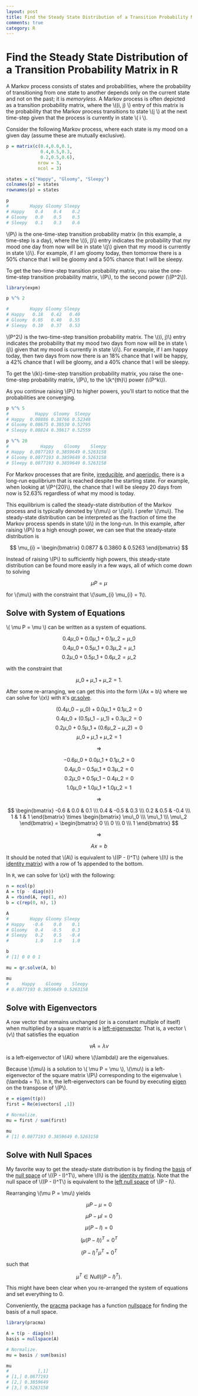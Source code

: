 ```yaml
---
layout: post
title: Find the Steady State Distribution of a Transition Probability Matrix in R.
comments: true
category: R
---
```


# Find the Steady State Distribution of a Transition Probability Matrix in R

A Markov process consists of states and probabilities, where the probability of transitioning from one state to another depends only on the current state and not on the past; it is _memoryless_. A Markov process is often depicted as a transition probability matrix, where the \\((i, j) \\) entry of this matrix is the probability that the Markov process transitions to state \\(j \\) at the next time-step given that the process is currently in state \\( i \\).

Consider the following Markov process, where each state is my mood on a given day (assume these are mutually exclusive).

```r
p = matrix(c(0.4,0.0,0.1,
             0.4,0.5,0.3,
             0.2,0.5,0.6),
            nrow = 3,
            ncol = 3)

states = c("Happy", "Gloomy", "Sleepy")
colnames(p) = states
rownames(p) = states

p
#        Happy Gloomy Sleepy
# Happy    0.4    0.4    0.2
# Gloomy   0.0    0.5    0.5
# Sleepy   0.1    0.3    0.6
```

\\(P\\) is the one-time-step transition probability matrix (in this example, a time-step is a day), where the \\((i, j)\\) entry indicates the probability that my mood one day from now will be in state \\(j\\) given that my mood is currently in state \\(i\\). For example, if I am gloomy today, then tomorrow there is a 50% chance that I will be gloomy and a 50% chance that I will be sleepy.

To get the two-time-step transition probability matrix, you raise the one-time-step transition probability matrix, \\(P\\), to the second power (\\(P^2\\)).

```r
library(expm)

p %^% 2

#        Happy Gloomy Sleepy
# Happy   0.18   0.42   0.40
# Gloomy  0.05   0.40   0.55
# Sleepy  0.10   0.37   0.53
```

\\(P^2\\) is the two-time-step transition probability matrix. The \\((i, j)\\) entry indicates the probability that my mood two days from now will be in state \\(j\\) given that my mood is currently in state \\(i\\). For example, if I am happy today, then two days from now there is an 18% chance that I will be happy, a 42% chance that I will be gloomy, and a 40% chance that I will be sleepy.

To get the \\(k\\)-time-step transition probability matrix, you raise the one-time-step probability matrix, \\(P\\), to the \\(k^{th}\\) power (\\(P^k\\)).

As you continue raising \\(P\\) to higher powers, you'll start to notice that the probabilities are converging.

```r
p %^% 5
#          Happy  Gloomy  Sleepy
# Happy  0.08886 0.38766 0.52348
# Gloomy 0.08675 0.38530 0.52795
# Sleepy 0.08824 0.38617 0.52559

p %^% 20
#            Happy    Gloomy    Sleepy
# Happy  0.0877193 0.3859649 0.5263158
# Gloomy 0.0877193 0.3859649 0.5263158
# Sleepy 0.0877193 0.3859649 0.5263158
```

For Markov processes that are finite, [irreducible](http://en.wikipedia.org/wiki/Markov_chain#Reducibility), and [aperiodic](http://en.wikipedia.org/wiki/Markov_chain#Periodicity), there is a long-run equilibrium that is reached despite the starting state. For example, when looking at \\(P^{20}\\), the chance that I will be sleepy 20 days from now is 52.63% regardless of what my mood is today.

This equilibrium is called the steady-state distribution of the Markov process and is typically denoted by \\(\mu\\) or \\(\pi\\). I prefer \\(\mu\\). The steady-state distribution can be interpreted as the fraction of time the Markov process spends in state \\(i\\) in the long-run. In this example, after raising \\(P\\) to a high enough power, we can see that the steady-state distribution is

$$ \mu_{i} = \begin{bmatrix} 0.0877 & 0.3860 & 0.5263 \end{bmatrix} $$

Instead of raising \\(P\\) to sufficiently high powers, this steady-state distribution can be found more easily in a few ways, all of which come down to solving

$$ \mu P = \mu $$

for \\(\mu\\) with the constraint that \\(\sum\_{i} \mu_{i} = 1\\).

## Solve with System of Equations

\\( \mu P = \mu \\) can be written as a system of equations.

$$ 0.4 \mu\_0 + 0.0 \mu\_1 + 0.1 \mu\_2 = \mu\_0 $$
$$ 0.4 \mu\_0 + 0.5 \mu\_1 + 0.3 \mu\_2 = \mu\_1 $$
$$ 0.2 \mu\_0 + 0.5 \mu\_1 + 0.6 \mu\_2 = \mu\_2 $$

with the constraint that

$$ \mu\_0 + \mu\_1 + \mu\_2 = 1. $$

After some re-arranging, we can get this into the form \\(Ax = b\\) where we can solve for \\(x\\) with `R`'s [qr.solve](http://stat.ethz.ch/R-manual/R-devel/library/base/html/qr.html).

$$ (0.4 \mu\_0 - \mu\_0) + 0.0 \mu\_1 + 0.1 \mu\_2 = 0 $$
$$ 0.4 \mu\_0 + (0.5 \mu\_1 - \mu\_1) + 0.3 \mu\_2 = 0 $$
$$ 0.2 \mu\_0 + 0.5 \mu\_1 + (0.6 \mu\_2 - \mu\_2) = 0 $$
$$ \mu\_0 + \mu\_1 + \mu\_2 = 1 $$

$$ \Rightarrow $$

$$ -0.6\mu\_0 + 0.0 \mu\_1 + 0.1 \mu\_2 = 0 $$
$$ 0.4 \mu\_0 - 0.5 \mu\_1 + 0.3 \mu\_2 = 0 $$
$$ 0.2 \mu\_0 + 0.5 \mu\_1 - 0.4 \mu\_2 = 0 $$
$$ 1.0 \mu\_0 + 1.0 \mu\_1 + 1.0 \mu\_2 = 1 $$

$$ \Rightarrow $$

$$ \begin{bmatrix} -0.6 & 0.0 & 0.1 \\\ 0.4 & -0.5 & 0.3 \\\ 0.2 & 0.5 & -0.4 \\\ 1 & 1 & 1 \end{bmatrix} \times \begin{bmatrix} \mu\_0 \\\ \mu\_1 \\\ \mu\_2 \end{bmatrix} = \begin{bmatrix} 0 \\\ 0 \\\ 0 \\\ 1 \end{bmatrix} $$

$$ \Rightarrow $$

$$ Ax = b $$

It should be noted that \\(A\\) is equivalent to \\((P - I)^T\\) (where \\(I\\) is the [identity matrix](http://en.wikipedia.org/wiki/Identity_matrix)) with a row of 1s appended to the bottom.

In `R`, we can solve for \\(x\\) with the following:

```r
n = ncol(p)
A = t(p - diag(n))
A = rbind(A, rep(1, n))
b = c(rep(0, n), 1)

A
#        Happy Gloomy Sleepy
# Happy   -0.6    0.0    0.1
# Gloomy   0.4   -0.5    0.3
# Sleepy   0.2    0.5   -0.4
#          1.0    1.0    1.0

b
# [1] 0 0 0 1

mu = qr.solve(A, b)

mu
#     Happy    Gloomy    Sleepy 
# 0.0877193 0.3859649 0.5263158 
```

## Solve with Eigenvectors
A row vector that remains unchanged (or is a constant multiple of itself) when multiplied by a square matrix is a [left-eigenvector](http://en.wikipedia.org/wiki/Eigenvalues_and_eigenvectors#Left_and_right_eigenvectors). That is, a vector \\(v\\) that satisfies the equation

$$ vA = \lambda v $$

is a left-eigenvector of \\(A\\) where \\(\lambda\\) are the eigenvalues.

Because \\(\mu\\) is a solution to \\( \mu P = \mu \\), \\(\mu\\) is a left-eigenvector of the square matrix \\(P\\) corresponding to the eigenvalue \\(\lambda = 1\\). In `R`, the left-eigenvectors can be found by executing [eigen](http://stat.ethz.ch/R-manual/R-devel/library/base/html/eigen.html) on the transpose of \\(P\\).

```r
e = eigen(t(p))
first = Re(e$vectors[ ,1])

# Normalize.
mu = first / sum(first)

mu
# [1] 0.0877193 0.3859649 0.5263158
```

## Solve with Null Spaces

My favorite way to get the steady-state distribution is by finding the [basis](http://en.wikipedia.org/wiki/Basis_%28linear_algebra%29) of the [null space](http://en.wikipedia.org/wiki/Kernel_%28linear_algebra%29) of \\((P - I)^T\\), where \\(I\\) is the [identity matrix](http://en.wikipedia.org/wiki/Identity_matrix). Note that the null space of \\((P - I)^T\\) is equivalent to the [left null space](http://en.wikipedia.org/wiki/Kernel_linear_algebra#Left_null_space) of \\(P - I\\).

Rearranging \\(\mu P = \mu\\) yields

$$ \mu P - \mu = 0 $$

$$ \mu P - \mu I = 0 $$

$$ \mu (P - I) = 0 $$

$$ (\mu (P - I))^T = 0^T $$

$$ (P - I)^T \mu^T = 0^T $$

such that

$$ \mu^T \in Null((P - I)^T). $$

This might have been clear when you re-arranged the system of equations and set everything to 0.

Conveniently, the [pracma](http://cran.r-project.org/web/packages/pracma/index.html) package has a function [nullspace](http://www.inside-r.org/packages/cran/pracma/docs/nullspace) for finding the basis of a null space.

```r
library(pracma)

A = t(p - diag(n))
basis = nullspace(A)

# Normalize.
mu = basis / sum(basis)

mu
#           [,1]
# [1,] 0.0877193
# [2,] 0.3859649
# [3,] 0.5263158
```